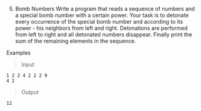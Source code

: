 5.	Bomb Numbers
Write a program that reads a sequence of numbers and a special bomb number with a certain power. Your task is to detonate every occurrence of the special bomb number and according to its power - his neighbors from left and right. Detonations are performed from left to right and all detonated numbers disappear. Finally print the sum of the remaining elements in the sequence.

Examples

>Input

    1 2 2 4 2 2 2 9
    4 2

>Output

    12
